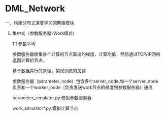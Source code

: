 # DML_Network
一、构建分布式深度学习的网络模块
1. 集中式（参数服务器-Work模式）

    1.1 参数平均
    
    参数服务器收集各个计算机节点算出的梯度，计算均值，然后通过TCP/IP网络返回计算机节点。 
    
    基于数据并行的原理，实现训练的加速
    
    参数服务器（parameter_node）包含多个server_node,每一个server_node负责和一个worker_node（负责发送work节点的梯度到参数服务器）通信
    
    parameter_simulator.py:模拟参数服务器
    
    work_simulator*.py:模拟计算节点
  
